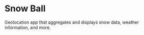 # Snow Ball

Geolocation app that aggregates and displays snow data, weather information, and more.
